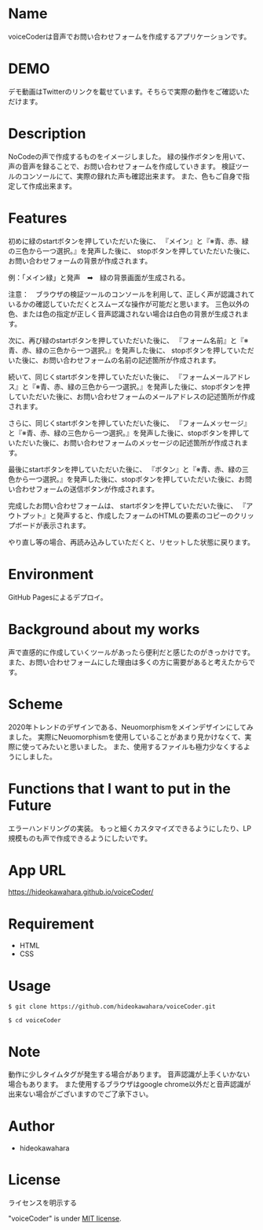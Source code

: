 # Name
voiceCoderは音声でお問い合わせフォームを作成するアプリケーションです。

# DEMO

デモ動画はTwitterのリンクを載せています。そちらで実際の動作をご確認いただけます。

# Description

NoCodeの声で作成するものをイメージしました。
緑の操作ボタンを用いて、声の音声を録ることで、お問い合わせフォームを作成していきます。
検証ツールのコンソールにて、実際の録れた声も確認出来ます。
また、色もご自身で指定して作成出来ます。

# Features

初めに緑のstartボタンを押していただいた後に、
『メイン』と『※青、赤、緑の三色から一つ選択。』を発声した後に、
stopボタンを押していただいた後に、お問い合わせフォームの背景が作成されます。

例：「メイン緑」と発声　➡︎　緑の背景画面が生成される。

注意：　ブラウザの検証ツールのコンソールを利用して、正しく声が認識されているかの確認していただくとスムーズな操作が可能だと思います。
三色以外の色、または色の指定が正しく音声認識されない場合は白色の背景が生成されます。

次に、再び緑のstartボタンを押していただいた後に、
『フォーム名前』と『※青、赤、緑の三色から一つ選択。』を発声した後に、
stopボタンを押していただいた後に、お問い合わせフォームの名前の記述箇所が作成されます。

続いて、同じくstartボタンを押していただいた後に、
『フォームメールアドレス』と『※青、赤、緑の三色から一つ選択。』を発声した後に、stopボタンを押していただいた後に、お問い合わせフォームのメールアドレスの記述箇所が作成されます。

さらに、同じくstartボタンを押していただいた後に、
『フォームメッセージ』と『※青、赤、緑の三色から一つ選択。』を発声した後に、stopボタンを押していただいた後に、お問い合わせフォームのメッセージの記述箇所が作成されます。

最後にstartボタンを押していただいた後に、
『ボタン』と『※青、赤、緑の三色から一つ選択。』を発声した後に、stopボタンを押していただいた後に、お問い合わせフォームの送信ボタンが作成されます。

完成したお問い合わせフォームは、
startボタンを押していただいた後に、
『アウトプット』と発声すると、作成したフォームのHTMLの要素のコピーのクリップボードが表示されます。

やり直し等の場合、再読み込みしていただくと、リセットした状態に戻ります。


# Environment

GitHub Pagesによるデプロイ。

# Background about my works

声で直感的に作成していくツールがあったら便利だと感じたのがきっかけです。
また、お問い合わせフォームにした理由は多くの方に需要があると考えたからです。


# Scheme

2020年トレンドのデザインである、Neuomorphismをメインデザインにしてみました。
実際にNeuomorphismを使用していることがあまり見かけなくて、実際に使ってみたいと思いました。
また、使用するファイルも極力少なくするようにしました。


# Functions that I want to put in the Future

エラーハンドリングの実装。
もっと細くカスタマイズできるようにしたり、LP規模ものも声で作成できるようにしたいです。
 
# App URL
https://hideokawahara.github.io/voiceCoder/

# Requirement
  
* HTML
* CSS
 
# Usage

`$ git clone https://github.com/hideokawahara/voiceCoder.git`  

`$ cd voiceCoder`


# Note
 
動作に少しタイムタグが発生する場合があります。
音声認識が上手くいかない場合もあります。
また使用するブラウザはgoogle chrome以外だと音声認識が出来ない場合がございますのでご了承下さい。

 
# Author
  
* hideokawahara

 
# License
ライセンスを明示する
 
"voiceCoder" is under [MIT license](https://en.wikipedia.org/wiki/MIT_License).
